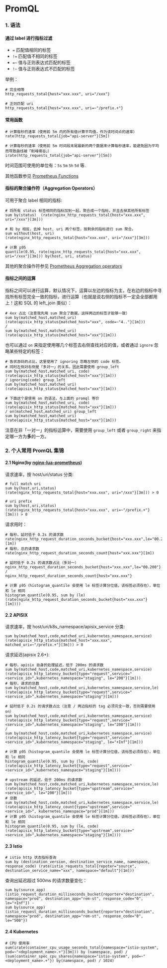 
# PromQL

### 1. 语法

#### 通过 label 进行指标过滤

- `=` 匹配值相同的标签
- `!=` 匹配值不相同的标签
- `=~` 值与正则表达式匹配的标签
- `!~` 值与正则表达式不匹配的标签

举例：
```promql
# 完全相等
http_requests_total{host="xxx.xxx", uri="/xxx"}

# 正则匹配 uri
http_requests_total{host="xxx.xxx", uri=~"/prefix.+"}
```

#### 常用函数

```
# 计算每秒的速率（使用前 5m 内的所有值计算平均值，作为该时间点的速率）
rate(http_requests_total{job="api-server"}[5m])

# 计算每秒的速率（使用前 5m 时间段末尾最新的两个数据来计算每秒速率，能避免因为平均而导致曲线被「削峰填谷」）
irate(http_requests_total{job="api-server"}[5m])
```

时间范围可使用的单位有：`5s` `5m` `5h` `5d` 等.

其他函数参见 [Prometheus Functions](https://prometheus.io/docs/prometheus/latest/querying/functions/)

#### 指标的聚合操作符（Aggregation Operators）

可用于聚合 label 相同的指标:

```promql
# 将所有 status 标签相同的指标加到一起，聚合成一个指标，并且去掉其他所有标签
sum by(status)  (rate(nginx_http_requests_total{host="xxx.xxx", uri="/xxx"}[3m]))

# 和 by 相反，去掉 host, uri 两个标签，按剩余的指标进行 sum 聚合。
sum without(host, uri)  (rate(nginx_http_requests_total{host="xxx.xxx", uri="/xxx"}[3m]))

# 计算 p95
quantile(0.95, rate(nginx_http_requests_total{host="xxx.xxx", uri="/xxx"}[3m])) by(host, uri, status)
```

其他的聚合操作符参见 [Prometheus Aggregation operators](https://prometheus.io/docs/prometheus/latest/querying/operators/#aggregation-operators)

#### 指标之间的运算

指标之间可以进行运算，默认情况下，运算以左边的指标为主，在右边的指标中寻找所有标签完全一致的指标，进行运算（也就是说右侧的指标不一定会全部都用上！这和 SQL 的 left_join 类似）：

```promql
# 4xx 占比（注意我先用 sum 聚合了数据，这样两边的标签才能够一致）
sum by(matched_host,matched_uri)  (rate(apisix_http_status{matched_host="xxx", code=~"4.."}[1m]))
/ 
sum by(matched_host,matched_uri)  (rate(apisix_http_status{matched_host="xxx"}[1m]))
```

也可以通过 `on` 来指定使用哪几个标签去右侧查找对应的值，或者通过 `ignore` 忽略某些特定的标签：

```
# 各状态码的占比，这里使用了 ignoring 忽略左侧的 code 标签。
# 同时左侧对右侧是「多对一」的关系，因此需要使用 group_left
sum by(matched_host,matched_uri, code)  (rate(apisix_http_status{matched_host="xxx"}[1m])) 
/ ignoring(code) group_left 
sum by(matched_host,matched_uri)  (rate(apisix_http_status{matched_host="xxx"}[1m]))

# 下面这个是使用 on 的语法，与上面的 promql 等价
sum by(matched_host,matched_uri, code)  (rate(apisix_http_status{matched_host="xxx"}[1m])) 
/ on(matched_host,matched_uri) group_left 
sum by(matched_host,matched_uri)  (rate(apisix_http_status{matched_host="xxx"}[1m]))
```

注意在非「一对一」的指标运算中，需要使用 `group_left` 或者 `group_right` 来指定哪一方为**多**的一方。

### 2. 个人常用 PromQL 集锦

#### 2.1 Nginx(by [nginx-lua-prometheus](https://github.com/knyar/nginx-lua-prometheus))

请求速率，按 host/uri/status 分类:

```promql
# full match uri
sum by(host,uri,status)  (rate(nginx_http_requests_total{host="xxx.xxx", uri="/xxx"}[3m])) > 0

# uri prefix
sum by(host,uri,status)  (rate(nginx_http_requests_total{host="xxx.xxx", uri=~"/prefix.+"}[3m])) > 0
```

请求用时：

```promql
# 每秒，延时低于 0.2s 的请求数
rate(nginx_http_request_duration_seconds_bucket{host="xxx.xxx",le="00.200"}[1m])
# 每秒，总的请求数
rate(nginx_http_request_duration_seconds_count{host="xxx.xxx"}[1m])

# 延时低于 0.2s 的请求数占比（多对一）
nginx_http_request_duration_seconds_bucket{host="xxx.xxx",le="00.200"}
/
nginx_http_request_duration_seconds_count{host="xxx.xxx"}

# 计算 p95（histogram_quantile 会使用 le 标签计算分位值，该标签必须存在），单位和 le 相同
histogram_quantile(0.95, sum by (le) (rate(nginx_http_request_duration_seconds_bucket{host="xxx.xxx"}[1m])))
```

#### 2.2 APISIX

请求速率，按 host/uri/k8s_namespace/apisix_service 分类:

```promql
sum by(matched_host,code,matched_uri,kubernetes_namespace,service)  (rate(apisix_http_status{matched_host="xxx.xxx", matched_uri=~"/prefix.+"}[3m])) > 0
```

请求延迟(apisix 2.6+):
```promql
# 每秒，apisix 自身的处理延迟，低于 200ms 的请求数
sum by(matched_host,code,matched_uri,kubernetes_namespace,service)  (rate(apisix_http_latency_bucket{type="request",service="<service_id>",kubernetes_namespace="staging", le="200"}[1m]))
# 每秒，请求的总数
sum by(matched_host,code,matched_uri,kubernetes_namespace,service,le)  (rate(apisix_http_latency_bucket{type="request",service="<service_id>",kubernetes_namespace="staging"}[1m]))

# 延时低于 0.2s 的请求数占比（注意 / 两边指标的 tag 必须完全一致，否则需要使用 on）
sum by(matched_host,code,matched_uri,kubernetes_namespace,service)  (rate(apisix_http_latency_bucket{type="request",service="<service_id>",kubernetes_namespace="staging", le="200"}[1m]))
/
sum by(matched_host,code,matched_uri,kubernetes_namespace,service)  (rate(apisix_http_latency_bucket{type="request",service="<service_id>",kubernetes_namespace="staging", le="+Inf"}[1m]))

# 计算 p95（histogram_quantile 会使用 le 标签计算分位值，该标签必须存在），单位和 le 相同
histogram_quantile(0.95, sum by (le, code) (rate(apisix_http_latency_bucket{type="request",service="<service_id>",kubernetes_namespace="staging"}[1m])))

# upstream 的延迟，低于 200ms 的请求数
sum by(matched_host,code,matched_uri,kubernetes_namespace,service,le)  (rate(apisix_http_latency_bucket{type="upstream",service="<service_id>", le="200"}[1m]))
# 总数
sum by(matched_host,code,matched_uri,kubernetes_namespace,service,le)  (rate(apisix_http_latency_count{type="upstream",service="<service_id>", kubernetes_namespace="prod"}[1m]))
# 计算 p95（histogram_quantile 会使用 le 标签计算分位值，该标签必须存在），单位和 le 相同
histogram_quantile(0.95, sum by (le, code) (rate(apisix_http_latency_bucket{type="upstream",service="<service_id>",kubernetes_namespace="staging"}[1m])))
```


#### 2.3 Istio


```promql
# istio http 状态指标查询
sum by (destination_version, destination_service_name, namespace, response_code) (rate(istio_requests_total{repoter="source", destination_service_name="xxx", namespace="default"}[1m]))
```

查询出延迟超过 500ms 的请求数量变化：

```
sum by(source_app)(istio_request_duration_milliseconds_bucket{reporter="destination", namespace="prod", destination_app="rem-st", response_code="0", le="+Inf"}) - 
sum by(source_app)(istio_request_duration_milliseconds_bucket{reporter="destination", namespace="prod", destination_app="rem-st", response_code="0", le="500"})
```

#### 2.4 Kubernetes

```promql
# CPU 使用率
sum(irate(container_cpu_usage_seconds_total{namespace="istio-system", pod=~"<deployment_name>.+"}[3m])) by (namespace, pod) / (sum(container_spec_cpu_shares{namespace="istio-system", pod=~"<deployment_name>.+"}) by(namespace, pod) / 1024)
```





